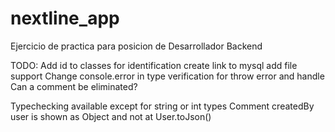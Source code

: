 # nextline_app
Ejercicio de practica para posicion de Desarrollador Backend


TODO:
Add id to classes for identification
create link to mysql
add file support
Change console.error in type verification for throw error and handle
Can a comment be eliminated?

Typechecking available except for string or int types
Comment createdBy user is shown as Object and not at User.toJson()
